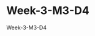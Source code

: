 # Week-3-M3-D4
 Week-3-M3-D4
    <!--
        1) NavBar - collegare sezioni [DONE]
        2) Aggiungi un logo alla navbar, una qualsiasi immagine [DONE]
        3) Aggiungi una sezione Jumbotron con il nome e il payoff dell'agenzia [DONE]
        4) Impementa la sezione "Offerta della settimana". Qui mostrerari 4 destinazione: [DONE]
            -4 card per linea a schermo grande [DONE]
            -3 card per per linea schermo medio [DONE]
            -2 card per schermo piccolo [DONE]
        5) Implement la sezione "Welcome summer". Qui mostrerari 6 destinazioni: [DONE]
            -6 card per linea a schermo grande [DONE]
            -3 card per per linea schermo medio [DONE]
            -2 card per schermo piccolo [DONE]
        6) Implementa la sezione "Offerta del giorno". Qui avrai_
            - 66% immagine lugo destinazione
            - 33% dedicato al nome, date, prezzo e breve descrizione luogo
        7) Rendi invisibile la sezione "Offerta del giorno" su schermi mobile [DONE]
        8) Aggingi nella sezione "Welcome Summer" un'ombra ad ogni card [DONE]
        9) Crea una sezione last minute in cui mostrerai le immagini delle destinazioni last minute sotto forma di card
        10) crea una sezione "Testimonial", dove l'utente potrà alcuni feedback fittizi
        11) Crea un footer con le informazioni dell'agenzia e un bottone contattaci
        ----
        Domande:
        - Altezza card
        - Posizione card con spazi
        - Gestione titolo con display 4-5-6 ecc -> perchè sul lato compare una barra
        -->